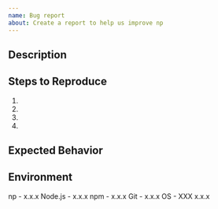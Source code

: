 ```yaml
---
name: Bug report
about: Create a report to help us improve np
---
```


<!--- Provide a general summary of the issue in the title above -->

## Description
<!-- Give a clear and concise description of what the bug is -->

## Steps to Reproduce
<!--- Tell us how we can reproduce the issue on our end -->

1.
2.
3.
4.

## Expected Behavior
<!--- Tell us what you expected to happen -->

## Environment
<!-- Mention which versions of np, Node.js, npm and git you're using, -->
<!-- as well as your OS and version-->

np - x.x.x
Node.js - x.x.x
npm - x.x.x
Git - x.x.x
OS - XXX x.x.x
